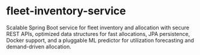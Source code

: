 # fleet-inventory-service
Scalable Spring Boot service for fleet inventory and allocation with secure REST APIs, optimized data structures for fast allocations, JPA persistence, Docker support, and a pluggable ML predictor for utilization forecasting and demand-driven allocation.
